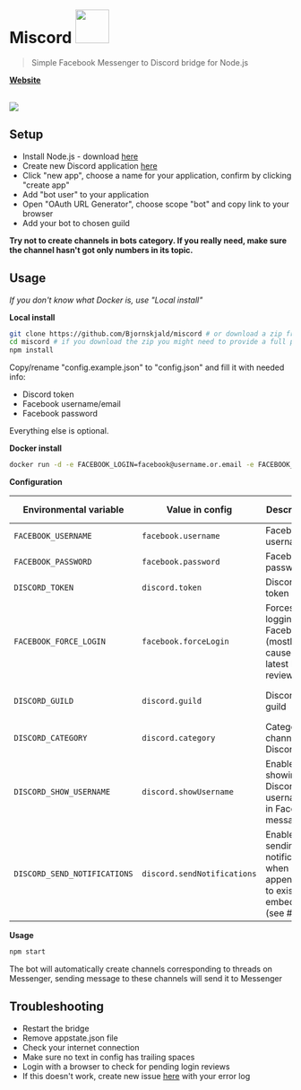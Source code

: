 # Miscord <img src="../gh-pages/img/icon.png" width="60">
> Simple Facebook Messenger to Discord bridge for Node.js

**[Website](http://miscord.js.org/)**

<br>

<a href="http://miscord.js.org/">
  <img src="../gh-pages/img/screenshot.png" style="max-width: 80%">
</a>

## Setup

- Install Node.js - download [here](https://nodejs.org/en/download/)
- Create new Discord application [here](https://discordapp.com/developers/applications/me)
- Click "new app", choose a name for your application, confirm by clicking "create app"
- Add "bot user" to your application
- Open "OAuth URL Generator", choose scope "bot" and copy link to your browser
- Add your bot to chosen guild

**Try not to create channels in bots category. If you really need, make sure the channel hasn't got only numbers in its topic.**


## Usage

*If you don't know what Docker is, use "Local install"*

**Local install**
```bash
git clone https://github.com/Bjornskjald/miscord # or download a zip from GitHub repo and extract it to folder of your choice
cd miscord # if you download the zip you might need to provide a full path, like C:\Users\User\Downloads\miscord-master
npm install
```

Copy/rename "config.example.json" to "config.json" and fill it with needed info:
- Discord token
- Facebook username/email
- Facebook password

Everything else is optional.

**Docker install**
```bash
docker run -d -e FACEBOOK_LOGIN=facebook@username.or.email -e FACEBOOK_PASSWORD=yourfacebookpass -e DISCORD_TOKEN=token Bjornskjald/miscord
``` 

**Configuration**

| Environmental variable |  Value in config  | Description | Optional | Default value |
| ---------------------- | ----------------- | ----------- | -------- | ------------- |
| `FACEBOOK_USERNAME` | `facebook.username` | Facebook username | :heavy_multiplication_x: | none |
| `FACEBOOK_PASSWORD` | `facebook.password` | Facebook password | :heavy_multiplication_x: | none |
| `DISCORD_TOKEN` | `discord.token` | Discord token | :heavy_multiplication_x: | none |
| `FACEBOOK_FORCE_LOGIN` | `facebook.forceLogin` | Forces logging in to Facebook (mostly caused by latest logins review) | :heavy_check_mark: | `false` |
| `DISCORD_GUILD` | `discord.guild` | Discord guild | :heavy_check_mark: | (first guild available) |
| `DISCORD_CATEGORY` | `discord.category` | Category of channels on Discord | :heavy_check_mark: | `messenger` |
| `DISCORD_SHOW_USERNAME` | `discord.showUsername` | Enables showing Discord username in Facebook messages | :heavy_check_mark: | `true` |
| `DISCORD_SEND_NOTIFICATIONS` | `discord.sendNotifications` | Enables sending notifications when appending to existing embeds (see #71) | :heavy_check_mark: | `true` |

**Usage**
```bash
npm start
```

The bot will automatically create channels corresponding to threads on Messenger, sending message to these channels will send it to Messenger

## Troubleshooting

- Restart the bridge
- Remove appstate.json file
- Check your internet connection
- Make sure no text in config has trailing spaces
- Login with a browser to check for pending login reviews
- If this doesn't work, create new issue [here](https://github.com/Bjornskjald/miscord/issues) with your error log
